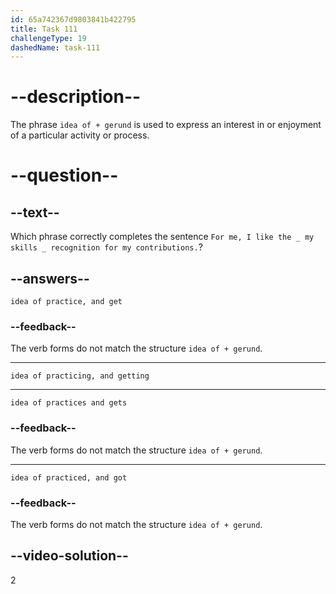 ```yaml
---
id: 65a742367d9803841b422795
title: Task 111
challengeType: 19
dashedName: task-111
---
```


# --description--

The phrase `idea of + gerund` is used to express an interest in or enjoyment of a particular activity or process.

# --question--

## --text--

Which phrase correctly completes the sentence `For me, I like the _ my skills _ recognition for my contributions.`?

## --answers--

`idea of practice, and get`

### --feedback--

The verb forms do not match the structure `idea of + gerund`.

---

`idea of practicing, and getting`

---

`idea of practices and gets`

### --feedback--

The verb forms do not match the structure `idea of + gerund`.

---

`idea of practiced, and got`

### --feedback--

The verb forms do not match the structure `idea of + gerund`.

## --video-solution--

2
